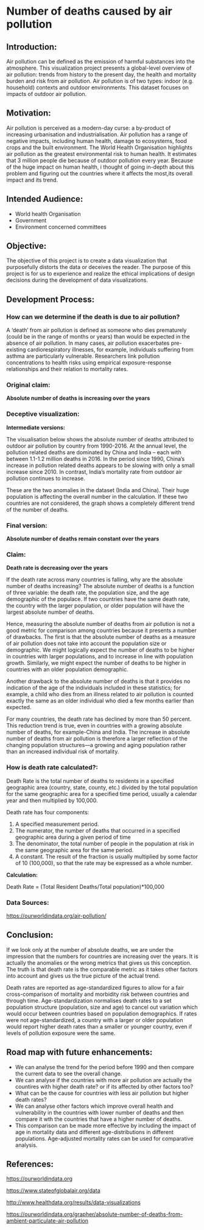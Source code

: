 # Number of deaths caused by air pollution

## Introduction:
Air pollution can be defined as the emission of harmful substances into the atmosphere. This visualization project presents a global-level overview of air pollution: trends from history to the present day, the health and mortality burden and risk from air pollution. Air pollution is of two types: indoor (e.g. household) contexts and outdoor environments. This dataset focuses on impacts of outdoor air pollution. 

## Motivation:
Air pollution is perceived as a modern-day curse: a by-product of increasing urbanisation and industrialisation. Air pollution has a range of negative impacts, including human health, damage to ecosystems, food crops and the built environment. The World Health Organisation highlights air pollution as the greatest environmental risk to human health. It estimates that 3 million people die because of outdoor pollution every year. Because of the huge impact on human health, i thought of going in-depth about this problem and figuring out the countries where it affects the most,its overall impact and its trend.

## Intended Audience:
- World health Organisation
- Government
- Environment concerned committees

## Objective:
The objective of this project is to create a data visualization that purposefully distorts the data or deceives the reader. The purpose of this project is for us to experience and realize the ethical implications of design decisions during the development of data visualizations.

## Development Process:

### How can we determine if the death is due to air pollution?
A ‘death’ from air pollution is defined as someone who dies prematurely (could be in the range of months or years) than would be expected in the absence of air pollution. In many cases, air pollution exacerbates pre-existing cardiorespiratory illnesses, for example, individuals suffering from asthma are particularly vulnerable. Researchers link pollution concentrations to health risks using empirical exposure-response relationships and their relation to mortality rates.

### Original claim:
**Absolute number of deaths is increasing over the years**

### Deceptive visualization:

**Intermediate versions:**

The visualisation below shows the absolute number of deaths attributed to outdoor air pollution by country from 1990-2016. At the annual level, the pollution related deaths are dominated by China and India – each with between 1.1-1.2 million deaths in 2016. In the period since 1990, China’s increase in pollution related deaths appears to be slowing with only a small increase since 2010. In contrast, India’s mortality rate from outdoor air pollution continues to increase.

These are the two anomalies in the dataset (India and China). Their huge population is affecting the overall number in the calculation. If these two countries are not considered, the graph shows a completely different trend of the number of deaths.

### Final version:
**Absolute number of deaths remain constant over the years**


### Claim:
**Death rate is decreasing over the years**

If the death rate across many countries is falling, why are the absolute number of deaths increasing? The absolute number of deaths is a function of three variable: the death rate, the population size, and the age demographic of the populace. If two countries have the same death rate, the country with the larger population, or older population will have the largest absolute number of deaths.

Hence, measuring the absolute number of deaths from air pollution is not a good metric for comparison among countries because it presents a number of drawbacks. The first is that the absolute number of deaths as a measure of air pollution does not take into account the population size or demographic. We might logically expect the number of deaths to be higher in countries with larger populations, and to increase in line with population growth. Similarly, we might expect the number of deaths to be higher in countries with an older population demographic.

Another drawback to the absolute number of deaths is that it provides no indication of the age of the individuals included in these statistics; for example, a child who dies from an illness related to air pollution is counted exactly the same as an older individual who died a few months earlier than expected. 

For many countries, the death rate has declined by more than 50 percent. This reduction trend is true, even in countries with a growing absolute number of deaths, for example-China and India. The increase in absolute number of deaths from air pollution is therefore a larger reflection of the changing population structures—a growing and aging population rather than an increased individual risk of mortality.

### How is death rate calculated?:
Death Rate is the total number of deaths to residents in a specified geographic area (country, state, county, etc.) divided by the total population for the same geographic area for a specified time period, usually a calendar year and then multiplied by 100,000. 

Death rate has four components:
1. A specified measurement period.
2. The numerator, the number of deaths that occurred in a specified geographic area during a given period of time
3. The denominator, the total number of people in the population at risk in the same geographic area for the same period.
4. A constant. The result of the fraction is usually multiplied by some factor of 10 (100,000), so that the rate may be expressed as a whole number. 

**Calculation:**

Death Rate = (Total Resident Deaths/Total population)*100,000

### Data Sources:
https://ourworldindata.org/air-pollution/

## Conclusion:
If we look only at the number of absolute deaths, we are under the impression that the numbers for countries are increasing over the years. It is actually the anomalies or the wrong metrics that gives us this conception. The truth is that death rate is the comparable metric as it takes other factors into account and gives us the true picture of the actual trend.

Death rates are reported as age-standardized figures to allow for a fair cross-comparison of mortality and morbidity risk between countries and through time. Age-standardization normalises death rates to a set population structure (population, size and age) to cancel out variation which would occur between countries based on population demographics. If rates were not age-standardized, a country with a larger or older population would report higher death rates than a smaller or younger country, even if levels of pollution exposure were the same.

## Road map with future enhancements:
- We can analyse the trend for the period before 1990 and then compare the current data to see the overall change.
- We can analyse if the countries with more air pollution are actually the countires with higher death rate? or if its affected by other factors too?
- What can be the cause for countries with less air pollution but higher death rates?
- We can analyse other factors which improve overall health and vulnerability in the countries with lower number of deaths and then compare it wth the countries that have a higher number of deaths.
- This comparison can be made more effective by including the impact of age in mortality data and different age-distributions in different populations. Age-adjusted mortality rates can be used for comparative analysis. 


## References:
https://ourworldindata.org

https://www.stateofglobalair.org/data

http://www.healthdata.org/results/data-visualizations

https://ourworldindata.org/grapher/absolute-number-of-deaths-from-ambient-particulate-air-pollution



